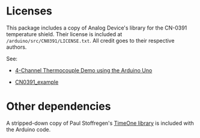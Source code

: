 # Licenses
This package includes a copy of Analog Device's library for the CN-0391 temperature shield. 
Their license is included at `/arduino/src/CN0391/LICENSE.txt`. All credit goes to their respective
authors. 

See:

- [4-Channel Thermocouple Demo using the Arduino Uno](https://wiki.analog.com/resources/eval/user-guides/arduino-uno/reference_designs/demo_cn0391)

- [CN0391_example](https://github.com/analogdevicesinc/arduino/tree/master/Arduino%20Uno%20R3/examples/CN0391_example)

# Other dependencies
A stripped-down copy of Paul Stoffregen's [TimeOne library](https://github.com/PaulStoffregen/TimerOne) is included with the Arduino code. 
